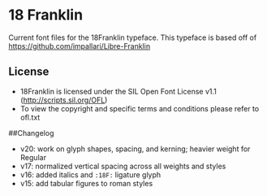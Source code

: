 # 18 Franklin
Current font files for the 18Franklin typeface.
This typeface is based off of https://github.com/impallari/Libre-Franklin

## License
- 18Franklin is licensed under the SIL Open Font License v1.1 (http://scripts.sil.org/OFL)
- To view the copyright and specific terms and conditions please refer to ofl.txt

##Changelog
- v20: work on glyph shapes, spacing, and kerning; heavier weight for Regular
- v17: normalized vertical spacing across all weights and styles
- v16: added italics and `:18F:` ligature glyph
- v15: add tabular figures to roman styles
